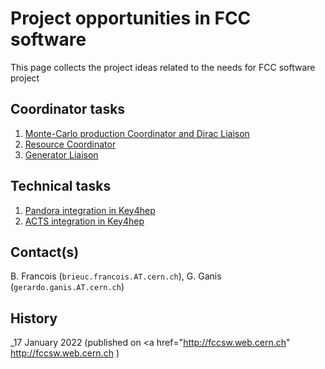 ﻿---
layout: site
id: opportunities
---

# Project opportunities in FCC software

This page collects the project ideas related to the needs for FCC software project 

## Coordinator tasks

1.  <a href="{{ site.baseurl | prepend: site.url }}/opportunities/coord-mcprod-dirac.html"> Monte-Carlo production Coordinator and Dirac Liaison </a>
2.  <a href="{{ site.baseurl | prepend: site.url }}/opportunities/coord-resource.html"> Resource Coordinator</a>
3.  <a href="{{ site.baseurl | prepend: site.url }}/opportunities/coord-generators.html"> Generator Liaison</a>


## Technical tasks

1.  <a href="{{ site.baseurl | prepend: site.url }}/opportunities/project-pandora-key4hep.html"> Pandora integration in Key4hep </a>
2.  <a href="{{ site.baseurl | prepend: site.url }}/opportunities/project-acts-key4hep.html"> ACTS integration in Key4hep </a>

## Contact(s)
B. Francois (`brieuc.francois.AT.cern.ch`), 
G. Ganis (`gerardo.ganis.AT.cern.ch`)

## History
_17 January 2022 (published on <a href="http://fccsw.web.cern.ch" http://fccsw.web.cern.ch </a>)